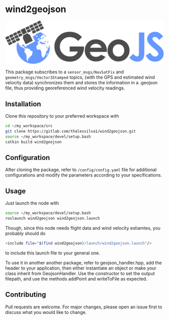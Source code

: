 # wind2geojson

![wind2geojson](./images/logo.png)

This package subscribes to a ```sensor_msgs/NavSatFix``` and ```geometry_msgs/Vector3Stamped``` topics, (with the GPS and
estimated wind velocity data) synchronizes them and stores the information in a .geojson file, thus providing georeferenced
wind velocity readings.

## Installation

Clone this repository to your preferred workspace with

```bash
cd ~/my_workspace/src
git clone https://gitlab.com/thalessilva1/wind2geojson.git
source ~/my_workspace/devel/setup.bash
catkin build wind2geojson
```

## Configuration

After cloning the package, refer to ```/config/config.yaml``` file for additional configurations and modify the parameters according to your specifications.

## Usage

Just launch the node with
```bash
source ~/my_workspace/devel/setup.bash
roslaunch wind2geojson wind2geojson.launch
```

Though, since this node needs flight data and wind velocity estiamtes, you probably should do
```bash
<include file="$(find wind2geojson)/launch/wind2geojson.launch"/>
```
to include this launch file to your general one.

To use it in another another package, refer to geojson_handler.hpp, add the header to your application, then
either instantiate an object or make your class inherit from GeojsonHandler. Use the constructor to set the output
filepath, and use the methods addPoint and writeToFile as expected.

## Contributing
Pull requests are welcome. For major changes, please open an issue first to discuss what you would like to change.
